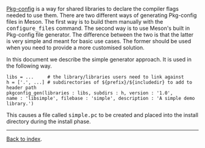[Pkg-config](https://en.wikipedia.org/wiki/Pkg-config) is a way for shared libraries to declare the compiler flags needed to use them. There are two different ways of generating Pkg-config files in Meson. The first way is to build them manually with the <tt>configure_files</tt> command. The second way is to use Meson's built in Pkg-config file generator. The difference between the two is that the latter is very simple and meant for basic use cases. The former should be used when you need to provide a more customised solution.

In this document we describe the simple generator approach. It is used in the following way.

    libs = ...     # the library/libraries users need to link against
    h = ['.', ...] # subdirectories of ${prefix}/${includedir} to add to header path
    pkgconfig_gen(libraries : libs, subdirs : h, version : '1.0',
    name : 'libsimple', filebase : 'simple', description : 'A simple demo library.')

This causes a file called <tt>simple.pc</tt> to be created and placed into the install directory during the install phase. 

---

[Back to index](Manual).
